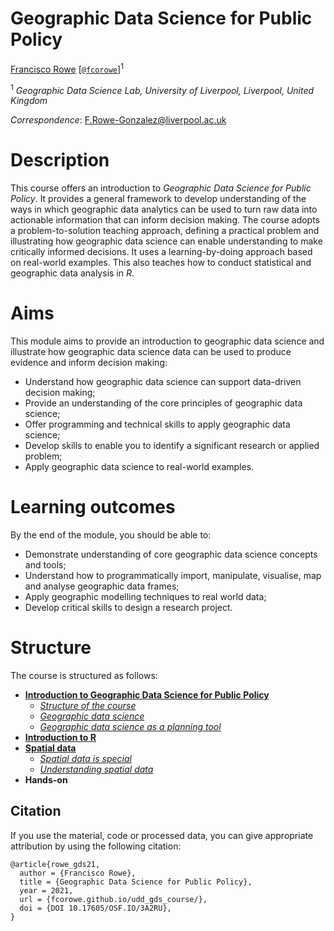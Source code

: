 # Geographic Data Science for Public Policy

[Francisco Rowe](http://www.franciscorowe.com) [[`@fcorowe`](http://twitter.com/fcorowe)]<sup>1</sup>

<sup>1</sup> *Geographic Data Science Lab, University of Liverpool, Liverpool, United Kingdom*

*Correspondence*:
F.Rowe-Gonzalez@liverpool.ac.uk

# Description

This course offers an introduction to *Geographic Data Science for Public Policy*. It provides a general framework to develop understanding of the ways in which geographic data analytics can be used to turn raw data into actionable information that can inform decision making. The course adopts a problem-to-solution teaching approach, defining a practical problem and illustrating how geographic data science can enable understanding to make critically informed decisions. It uses a learning-by-doing approach based on real-world examples. This also teaches how to conduct statistical and geographic data analysis in *R*. 

# Aims

This module aims to provide an introduction to geographic data science and illustrate how geographic data science  data can be used to produce evidence and inform decision making:
* Understand how geographic data science can support data-driven decision making;
* Provide an understanding of the core principles of geographic data science;
* Offer programming and technical skills to apply geographic data science;
* Develop skills to enable you to identify a significant research or applied problem;
* Apply geographic data science to real-world examples.

# Learning outcomes

By the end of the module, you should be able to:

* Demonstrate understanding of core geographic data science concepts and tools;
* Understand how to programmatically import, manipulate, visualise, map and analyse geographic data frames;
* Apply geographic modelling techniques to real world data;
* Develop critical skills to design a research project.

# Structure

The course is structured as follows:

* [**Introduction to Geographic Data Science for Public Policy**](index.html)  
  - [*Structure of the course*](index.html)
  - [*Geographic data science*](01b-gds.html)
  - [*Geographic data science as a planning tool*](01c-gds_as_tool.html)  
* [**Introduction to R**](02-introR.html)
* [**Spatial data**](03a-spatial-data.html)  
  - [*Spatial data is special*](03a-spatial-data.html)
  - [*Understanding spatial data*](03b-spatial-data.html)
* **Hands-on** 

## Citation

If you use the material, code or processed data, you can give appropriate attribution by using the following citation:

```
@article{rowe_gds21,
  author = {Francisco Rowe},
  title = {Geographic Data Science for Public Policy},
  year = 2021,
  url = {fcorowe.github.io/udd_gds_course/},
  doi = {DOI 10.17605/OSF.IO/3A2RU},
}
```
